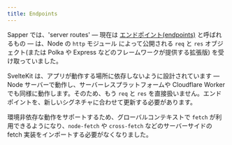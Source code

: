 ```yaml
---
title: Endpoints
---
```


Sapper では、'server routes' — 現在は [エンドポイント(endpoints)](/docs#routing-endpoints) と呼ばれるもの — は、Node の `http` モジュール によって公開される `req` と `res` オブジェクト(または Polka や Express などのフレームワークが提供する拡張版) を受け取っていました。

SvelteKit は、アプリが動作する場所に依存しないように設計されています — Node サーバーで動作し、サーバーレスプラットフォームや Cloudflare Worker でも同様に動作します。そのため、もう `req` と `res` を直接扱いません。エンドポイントを、新しいシグネチャに合わせて更新する必要があります。

環境非依存な動作をサポートするため、グローバルコンテキストで `fetch` が利用できるようになり、`node-fetch` や `cross-fetch` などのサーバーサイドの fetch 実装をインポートする必要がなくなりました。
